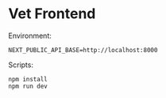 # Vet Frontend

Environment:

```
NEXT_PUBLIC_API_BASE=http://localhost:8000
```

Scripts:

```
npm install
npm run dev
```

